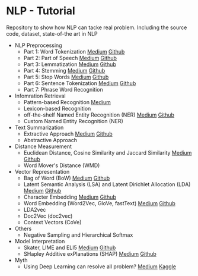 # NLP - Tutorial
Repository to show how NLP can tacke real problem. Including the source code, dataset, state-of-the art in NLP
- NLP Preprocessing
	- Part 1: Word Tokenization [Medium](https://medium.com/@makcedward/nlp-pipeline-word-tokenization-part-1-4b2b547e6a3) [Github](https://github.com/makcedward/nlp/blob/master/sample/nlp-word_tokenization.ipynb)
	- Part 2: Part of Speech [Medium](https://medium.com/@makcedward/nlp-pipeline-part-of-speech-part-2-b683c90e327d) [Github](https://github.com/makcedward/nlp/blob/master/sample/nlp-part_of_speech.ipynb)
	- Part 3: Lemmatization [Medium](https://medium.com/@makcedward/nlp-pipeline-lemmatization-part-3-4bfd7304957) [Github](https://github.com/makcedward/nlp/blob/master/sample/nlp_lemmatization.ipynb)
	- Part 4: Stemming [Medium](https://medium.com/@makcedward/nlp-pipeline-stemming-part-4-b60a319fd52) [Github](https://github.com/makcedward/nlp/blob/master/sample/nlp-stemming.ipynb)
	- Part 5: Stop Words [Medium](https://medium.com/@makcedward/nlp-pipeline-stop-words-part-5-d6770df8a936) [Github](https://github.com/makcedward/nlp/blob/master/sample/nlp-stop_words.ipynb)
	- Part 6: Sentence Tokenization [Medium](https://medium.com/@makcedward/nlp-pipeline-sentence-tokenization-part-6-86ed55b185e6) [Github](https://github.com/makcedward/nlp/blob/master/sample/nlp-sentence_tokenization.ipynb)
	- Part 7: Phrase Word Recognition
- Infomration Retrieval
	- Pattern-based Recognition [Medium](https://towardsdatascience.com/pattern-based-recognition-did-help-in-nlp-5c54b4e7a962)
	- Lexicon-based Recognition 
	- off-the-shelf Named Entity Recognition (NER) [Medium](https://medium.com/@makcedward/named-entity-recognition-3fad3f53c91e) [Github](https://github.com/makcedward/nlp/blob/master/sample/nlp-named_entity_recognition.ipynb)
	- Custom Named Entity Recognition (NER)
- Text Summarization
	- Extractive Approach [Medium](https://medium.com/@makcedward/text-summarization-extractive-approach-567fe4b85c23) [Github](https://github.com/makcedward/nlp/blob/master/sample/nlp-text_summarization_extractive.ipynb)
	- Abstractive Approach
- Distance Measurement
	- Euclidean Distance, Cosine Similarity and Jaccard Similarity [Medium](https://towardsdatascience.com/3-basic-distance-measurement-in-text-mining-5852becff1d7) [Github](https://github.com/makcedward/nlp/blob/master/sample/nlp-3_basic_distance_measurement_in_text_mining.ipynb)
	- Word Mover's Distance (WMD)
- Vector Representation
	- Bag of Word (BoW) [Medium](https://towardsdatascience.com/3-basic-approaches-in-bag-of-words-which-are-better-than-word-embeddings-c2cbc7398016) [Github](https://github.com/makcedward/nlp/blob/master/sample/nlp-bag_of_words.ipynb)
	- Latent Semantic Analysis (LSA) and Latent Dirichlet Allocation (LDA) [Medium](https://towardsdatascience.com/2-latent-methods-for-dimension-reduction-and-topic-modeling-20ff6d7d547) [Github](https://github.com/makcedward/nlp/blob/master/sample/nlp-lsa_lda.ipynb)
	- Character Embedding [Medium](https://medium.com/@makcedward/besides-word-embedding-why-you-need-to-know-character-embedding-6096a34a3b10) [Github](https://github.com/makcedward/nlp/blob/master/sample/nlp-character_embedding.ipynb)
	- Word Embedding (Word2Vec, GloVe, fastText) [Medium](https://towardsdatascience.com/3-silver-bullets-of-word-embedding-in-nlp-10fa8f50cc5a) [Github](https://github.com/makcedward/nlp/blob/master/sample/nlp-word_embedding.ipynb)
	- LDA2vec
	- Doc2Vec (doc2vec)
	- Context Vectors (CoVe)
- Others
	- Negative Sampling and Hierarchical Softmax
- Model Interpretation
	- Skater, LIME and ELI5 [Medium](https://towardsdatascience.com/3-ways-to-interpretate-your-nlp-model-to-management-and-customer-5428bc07ce15) [Github](https://github.com/makcedward/nlp/blob/master/sample/nlp-model_interpretation.ipynb)
	- SHapley Additive exPlanations (SHAP) [Medium](https://towardsdatascience.com/interpreting-your-deep-learning-model-by-shap-e69be2b47893) [Github](https://github.com/makcedward/nlp/blob/master/sample/nlp-model_interpretation_shap.ipynb)
- Myth
	- Using Deep Learning can resolve all problem? [Medium](https://medium.com/@makcedward/how-can-use-player-name-to-predict-world-cup-with-80-accuracy-262d076544c4) [Kaggle](https://www.kaggle.com/makcedward/world-cup-prediction-with-80-accuracy-in-dl-model)
